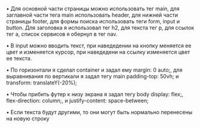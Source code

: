 • Для основной части страницы можно использовать тег main, для заглавной части тега main использовать header, для нижней
части страницы footer, для формы поиска использовать теги form, input и button. Для заголовка я использовал тег h2, для
текста тег p, для ссылок тег a, список сервисов я обернул в тег nav.

• В input можно вводить текст, при наведедении на кнопку меняется ее цвет и изменяется курсор, при наведедени на ссылку
изменяется цвет ее текста.

• По горизонтали я сделал container и задал ему margin: 0 auto;, для выравнивания по вертикали я задал тегу main
padding-top: 50vh; и transform: translateY(-20%);

• Чтобы прибить футер к низу экрана я задал тегу body display: flex;, flex-direction: column;, и justify-content:
space-between;

• Если текста будут другими, то они могут быть нормально перенесены на новую строку
